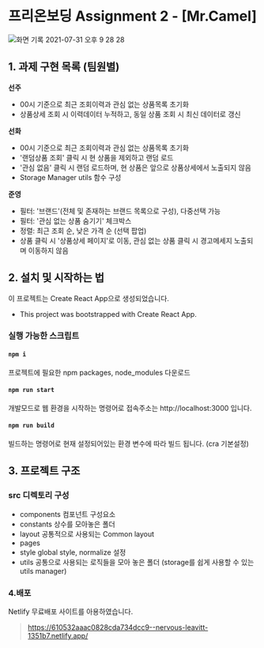 # 프리온보딩 Assignment 2 - [Mr.Camel]

![화면 기록 2021-07-31 오후 9 28 28](https://user-images.githubusercontent.com/61695175/127740264-4d913fd1-d365-4105-ac42-b5770e46ca6b.gif)

## 1. 과제 구현 목록 (팀원별)

**선주**

- 00시 기준으로 최근 조회이력과 관심 없는 상품목록 초기화
- 상품상세 조회 시 이력데이터 누적하고, 동일 상품 조회 시 최신 데이터로 갱신

**선화**

- 00시 기준으로 최근 조회이력과 관심 없는 상품목록 초기화
- '랜덤상품 조회' 클릭 시 현 상품을 제외하고 랜덤 로드
- '관심 없음' 클릭 시 랜덤 로드하며, 현 상품은 앞으로 상품상세에서 노출되지 않음
- Storage Manager utils 함수 구성

**준영**

- 필터: '브랜드'(전체 및 존재하는 브랜드 목록으로 구성), 다중선택 가능
- 필터: '관심 없는 상품 숨기기' 체크박스
- 정렬: 최근 조회 순, 낮은 가격 순 (선택 팝업)
- 상품 클릭 시 '상품상세 페이지'로 이동, 관심 없는 상품 클릭 시 경고메세지 노출되며 이동하지 않음

## 2. 설치 및 시작하는 법

이 프로젝트는 Create React App으로 생성되었습니다.

- This project was bootstrapped with Create React App.

### 실행 가능한 스크립트

#### `npm i`

프로젝트에 필요한 npm packages, node_modules 다운로드

#### `npm run start`

개발모드로 웹 환경을 시작하는 명령어로
접속주소는 http://localhost:3000 입니다.

#### `npm run build`

빌드하는 명령어로 현재 설정되어있는 환경 변수에 따라 빌드 됩니다.
(cra 기본설정)

## 3. 프로젝트 구조

### src 디렉토리 구성

- components 컴포넌트 구성요소
- constants 상수를 모아놓은 폴더
- layout 공통적으로 사용되는 Common layout
- pages
- style global style, normalize 설정
- utils 공통으로 사용되는 로직들을 모아 놓은 폴더
  (storage를 쉽게 사용할 수 있는 utils manager)

### 4.배포

Netlify 무료배포 사이트를 아용하였습니다.

> https://610532aaac0828cda734dcc9--nervous-leavitt-1351b7.netlify.app/
